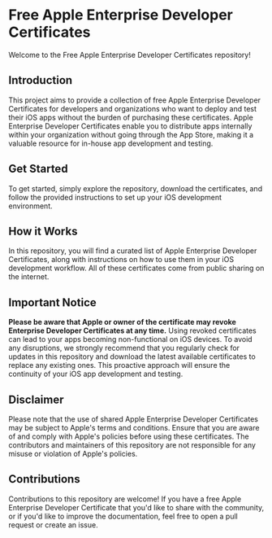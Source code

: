 # Free Apple Enterprise Developer Certificates

Welcome to the Free Apple Enterprise Developer Certificates repository!

## Introduction

This project aims to provide a collection of free Apple Enterprise Developer Certificates for developers and organizations who want to deploy and test their iOS apps without the burden of purchasing these certificates. Apple Enterprise Developer Certificates enable you to distribute apps internally within your organization without going through the App Store, making it a valuable resource for in-house app development and testing.

## Get Started

To get started, simply explore the repository, download the certificates, and follow the provided instructions to set up your iOS development environment.

## How it Works

In this repository, you will find a curated list of Apple Enterprise Developer Certificates, along with instructions on how to use them in your iOS development workflow. All of these certificates come from public sharing on the internet.

## Important Notice

**Please be aware that Apple or owner of the certificate may revoke Enterprise Developer Certificates at any time.** Using revoked certificates can lead to your apps becoming non-functional on iOS devices. To avoid any disruptions, we strongly recommend that you regularly check for updates in this repository and download the latest available certificates to replace any existing ones. This proactive approach will ensure the continuity of your iOS app development and testing.

## Disclaimer

Please note that the use of shared Apple Enterprise Developer Certificates may be subject to Apple's terms and conditions. Ensure that you are aware of and comply with Apple's policies before using these certificates. The contributors and maintainers of this repository are not responsible for any misuse or violation of Apple's policies.

## Contributions

Contributions to this repository are welcome! If you have a free Apple Enterprise Developer Certificate that you'd like to share with the community, or if you'd like to improve the documentation, feel free to open a pull request or create an issue.
